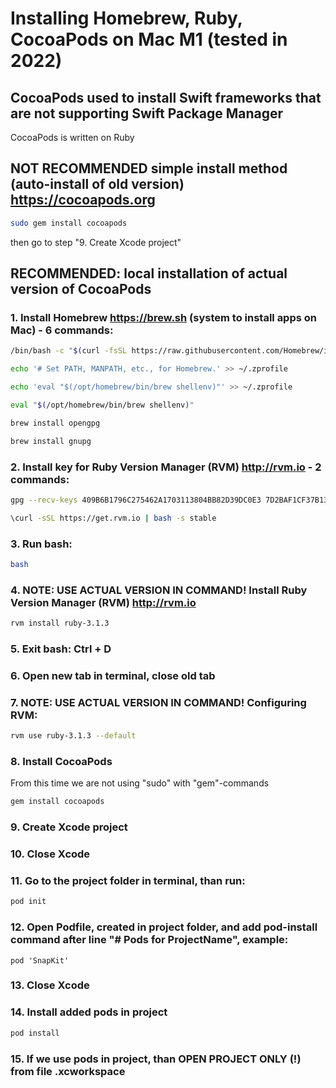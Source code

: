 # Installing Homebrew, Ruby, CocoaPods on  Mac M1 (tested in 2022)

## CocoaPods used to install Swift frameworks that are not supporting Swift Package Manager
CocoaPods is written on Ruby

## NOT RECOMMENDED simple install method (auto-install of old version) https://cocoapods.org

``` bash
sudo gem install cocoapods
```

then go to step "9. Create Xcode project"

## RECOMMENDED: local installation of actual version of CocoaPods

### 1. Install Homebrew https://brew.sh (system to install apps on Mac) - 6 commands:

``` bash
/bin/bash -c "$(curl -fsSL https://raw.githubusercontent.com/Homebrew/install/HEAD/install.sh)"
```

``` bash
echo '# Set PATH, MANPATH, etc., for Homebrew.' >> ~/.zprofile
```

``` bash
echo 'eval "$(/opt/homebrew/bin/brew shellenv)"' >> ~/.zprofile
```

``` bash
eval "$(/opt/homebrew/bin/brew shellenv)"
```

``` bash
brew install opengpg 
```

``` bash
brew install gnupg
```

### 2. Install key for Ruby Version Manager (RVM) http://rvm.io - 2 commands: 

``` bash
gpg --recv-keys 409B6B1796C275462A1703113804BB82D39DC0E3 7D2BAF1CF37B13E2069D6956105BD0E739499BDB
```

``` bash
\curl -sSL https://get.rvm.io | bash -s stable
```

### 3. Run bash:

``` bash
bash
```

### 4. NOTE: USE ACTUAL VERSION IN COMMAND! Install Ruby Version Manager (RVM) http://rvm.io

``` bash
rvm install ruby-3.1.3
```

### 5. Exit bash: Ctrl + D

### 6. Open new tab in terminal, close old tab

### 7. NOTE: USE ACTUAL VERSION IN COMMAND! Configuring RVM:

``` bash
rvm use ruby-3.1.3 --default
```

### 8. Install CocoaPods
From this time we are not using "sudo" with "gem"-commands

``` bash
gem install cocoapods
```

### 9. Create Xcode project

### 10. Close Xcode

### 11. Go to the project folder in terminal, than run:

``` bash
pod init
```

### 12. Open Podfile, created in project folder, and add pod-install command after line "# Pods for ProjectName", example:
`pod 'SnapKit'`

### 13. Close Xcode

### 14. Install added pods in project

``` bash
pod install
```

### 15. If we use pods in project, than OPEN PROJECT ONLY (!) from file .xcworkspace